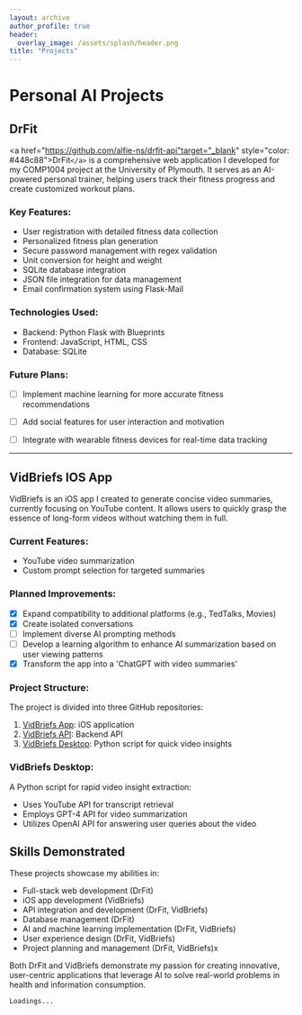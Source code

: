 ```yaml
---
layout: archive
author_profile: true
header:
  overlay_image: /assets/splash/header.png
title: "Projects"
---
```

# Personal AI Projects

## DrFit

<a href="https://github.com/alfie-ns/drfit-api"target="_blank" style="color: #448c88">DrFit`</a>` is a comprehensive web application I developed for my COMP1004 project at the University of Plymouth. It serves as an AI-powered personal trainer, helping users track their fitness progress and create customized workout plans.

### Key Features:

- User registration with detailed fitness data collection
- Personalized fitness plan generation
- Secure password management with regex validation
- Unit conversion for height and weight
- SQLite database integration
- JSON file integration for data management
- Email confirmation system using Flask-Mail

### Technologies Used:

- Backend: Python Flask with Blueprints
- Frontend: JavaScript, HTML, CSS
- Database: SQLite

### Future Plans:

- [ ] Implement machine learning for more accurate fitness recommendations
- [ ] Add social features for user interaction and motivation

- [  ] Integrate with wearable fitness devices for real-time data tracking

---

## VidBriefs IOS App

VidBriefs is an iOS app I created to generate concise video summaries, currently focusing on YouTube content. It allows users to quickly grasp the essence of long-form videos without watching them in full.

### Current Features:

- YouTube video summarization
- Custom prompt selection for targeted summaries

### Planned Improvements:

- [X] Expand compatibility to additional platforms (e.g., TedTalks, Movies)
- [X] Create isolated conversations
- [ ] Implement diverse AI prompting methods
- [ ] Develop a learning algorithm to enhance AI summarization based on user viewing patterns
- [X] Transform the app into a 'ChatGPT with video summaries'

### Project Structure:

The project is divided into three GitHub repositories:

1. [VidBriefs App](https://github.com/alfie-ns/vidbriefs-app): iOS application
2. [VidBriefs API](https://github.com/alfie-ns/vidbriefs-api): Backend API
3. [VidBriefs Desktop](https://github.com/alfie-ns/VidBriefs-Desktop): Python script for quick video insights

### VidBriefs Desktop:

A Python script for rapid video insight extraction:

- Uses YouTube API for transcript retrieval
- Employs GPT-4 API for video summarization
- Utilizes OpenAI API for answering user queries about the video

## Skills Demonstrated

These projects showcase my abilities in:

- Full-stack web development (DrFit)
- iOS app development (VidBriefs)
- API integration and development (DrFit, VidBriefs)
- Database management (DrFit)
- AI and machine learning implementation (DrFit, VidBriefs)
- User experience design (DrFit, VidBriefs)
- Project planning and management (DrFit, VidBriefs)x

Both DrFit and VidBriefs demonstrate my passion for creating innovative, user-centric applications that leverage AI to solve real-world problems in health and information consumption.

```
Loadings...
```
